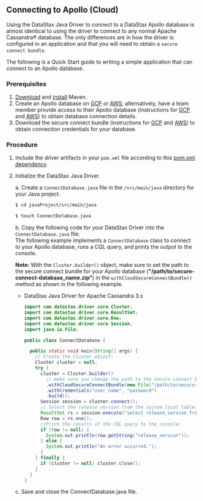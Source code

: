 
## Connecting to Apollo (Cloud)

Using the DataStax Java Driver to connect to a DataStax Apollo database is almost identical to using
the driver to connect to any normal Apache Cassandra® database. The only differences are in how the
driver is configured in an application and that you will need to obtain a `secure connect bundle`.

The following is a Quick Start guide to writing a simple application that can connect to an Apollo
database.

### Prerequisites

1. [Download][Download Maven] and [install][Install Maven] Maven.
1. Create an Apollo database on [GCP][Create an Apollo database - GCP] or 
   [AWS][Create an Apollo database - AWS]; alternatively, have a team member provide access to their
   Apollo database (instructions for [GCP][Access an Apollo database - GCP] and 
   [AWS][Access an Apollo database - AWS]) to obtain database connection details.
1. Download the secure connect bundle (instructions for 
   [GCP][Download the secure connect bundle - GCP] and 
   [AWS][Download the secure connect bundle - AWS]) to obtain connection credentials for your 
   database.

### Procedure

1. Include the driver artifacts in your `pom.xml` file according to this [pom.xml dependency].

1. Initialize the DataStax Java Driver.

    a. Create a `ConnectDatabase.java` file in the `/src/main/java` directory for your Java project.

      ```sh
      $ cd javaProject/src/main/java
      ```
      ```sh
      $ touch ConnectDatabase.java
      ```

    b. Copy the following code for your DataStax Driver into the `ConnectDatabase.java` file.  
    The following example implements a `ConnectDatabase` class to connect to your Apollo database,
    runs a CQL query, and prints the output to the console.

      **Note:** With the `Cluster.builder()` object, make sure to set the path to the secure
      connect bundle for your Apollo database (**"/path/to/secure-connect-database_name.zip"**) in
      the `withCloudSecureConnectBundle()` method as shown in the following example.  
      * DataStax Java Driver for Apache Cassandra 3.x

          ```java
          import com.datastax.driver.core.Cluster;
          import com.datastax.driver.core.ResultSet;
          import com.datastax.driver.core.Row;
          import com.datastax.driver.core.Session;
          import java.io.File;

          public class ConnectDatabase {

            public static void main(String[] args) {
              // Create the Cluster object:
              Cluster cluster = null;
              try {
                cluster = Cluster.builder()
                  // make sure you change the path to the secure connect bundle below
                  .withCloudSecureConnectBundle(new File("/path/to/secure-connect-database_name.zip"))
                  .withCredentials("user_name", "password")
                  .build();
                Session session = cluster.connect();
                // Select the release_version from the system.local table:
                ResultSet rs = session.execute("select release_version from system.local");
                Row row = rs.one();
                //Print the results of the CQL query to the console:
                if (row != null) {
                  System.out.println(row.getString("release_version"));
                } else {
                  System.out.println("An error occurred.");
                }
              } finally {
                if (cluster != null) cluster.close();
              }
            }
          }
          ```

    c. Save and close the ConnectDatabase.java file.

[Download Maven]: https://maven.apache.org/download.cgi
[Install Maven]: https://maven.apache.org/install.html
[Create an Apollo database - GCP]: https://helpdocs.datastax.com/gcp/dscloud/apollo/dscloudGettingStarted.html#dscloudCreateCluster
[Create an Apollo database - AWS]: https://helpdocs.datastax.com/aws/dscloud/apollo/dscloudGettingStarted.html#dscloudCreateCluster
[Access an Apollo database - GCP]: https://helpdocs.datastax.com/gcp/dscloud/apollo/dscloudShareClusterDetails.html
[Access an Apollo database - AWS]: https://helpdocs.datastax.com/aws/dscloud/apollo/dscloudShareClusterDetails.html
[Download the secure connect bundle - GCP]: https://helpdocs.datastax.com/gcp/dscloud/apollo/dscloudObtainingCredentials.html
[Download the secure connect bundle - AWS]: https://helpdocs.datastax.com/aws/dscloud/apollo/dscloudObtainingCredentials.html
[pom.xml dependency]: ../../#getting-the-driver
